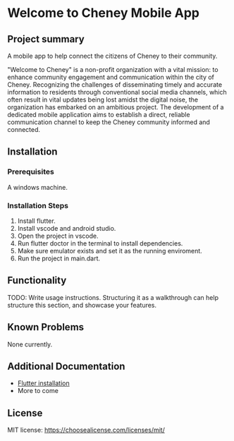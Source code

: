 # Welcome to Cheney Mobile App
## Project summary
A mobile app to help connect the citizens of Cheney to their community.

"Welcome to Cheney" is a non-profit organization with a vital mission: to enhance community engagement and communication within the city of Cheney. Recognizing the challenges of disseminating timely and accurate information to residents through conventional social media channels, which often result in vital updates being lost amidst the digital noise, the organization has embarked on an ambitious project. The development of a dedicated mobile application aims to establish a direct, reliable communication channel to keep the Cheney community informed and connected.

## Installation
### Prerequisites
A windows machine.

### Installation Steps
1. Install flutter.
2. Install vscode and android studio.
3. Open the project in vscode.
4. Run flutter doctor in the terminal to install dependencies.
5. Make sure emulator exists and set it as the running enviroment.
6. Run the project in main.dart.
## Functionality
TODO: Write usage instructions. Structuring it as a walkthrough can help structure this section,
and showcase your features.
## Known Problems
None currently.
## Additional Documentation
* [Flutter installation](https://docs.flutter.dev/get-started/install)
* More to come
## License
MIT license: https://choosealicense.com/licenses/mit/
